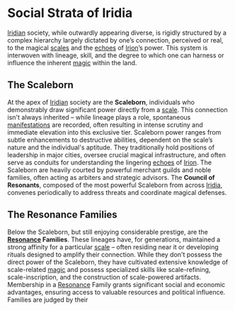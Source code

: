 # Social Strata of Iridia

[Iridian](/being/species/iridian.md) society, while outwardly appearing diverse, is rigidly structured by a complex hierarchy largely dictated by one’s connection, perceived or real, to the magical [scales](/geography/landmark/scale.md) and the [echoes](/raw/20250501/soul/echoes.md) of [Irion](/being/deity/irion.md)’s power. This system is interwoven with lineage, skill, and the degree to which one can harness or influence the inherent [magic](/structure/mechanic/magic.md) within the land.

## The Scaleborn

At the apex of [Iridian](/being/species/iridian.md) society are the **Scaleborn**, individuals who demonstrably draw significant power directly from a [scale](/geography/landmark/scale.md). This connection isn't always inherited – while lineage plays a role, spontaneous [manifestations](/structure/chronological/event/manifestation.md) are recorded, often resulting in intense scrutiny and immediate elevation into this exclusive tier. Scaleborn power ranges from subtle enhancements to destructive abilities, dependent on the scale’s nature and the individual's aptitude. They traditionally hold positions of leadership in major cities, oversee crucial magical infrastructure, and often serve as conduits for understanding the lingering [echoes](/raw/20250501/soul/echoes.md) of [Irion](/being/deity/irion.md).  The Scaleborn are heavily courted by powerful merchant guilds and noble families, often acting as arbiters and strategic advisors. The **Council of Resonants**, composed of the most powerful Scaleborn from across [Iridia](/geography/world/iridia.md), convenes periodically to address threats and coordinate magical defenses.

## The Resonance Families

Below the Scaleborn, but still enjoying considerable prestige, are the **[Resonance](/raw/20250501/resonance/resonance.md) Families**. These lineages have, for generations, maintained a strong affinity for a particular [scale](/geography/landmark/scale.md) – often residing near it or developing rituals designed to amplify their connection. While they don't possess the direct power of the Scaleborn, they have cultivated extensive knowledge of scale-related [magic](/structure/mechanic/magic.md) and possess specialized skills like scale-refining, scale-inscription, and the construction of scale-powered artifacts. Membership in a [Resonance](/raw/20250504/cataclysm/resonance.md) Family grants significant social and economic advantages, ensuring access to valuable resources and political influence. Families are judged by their 
